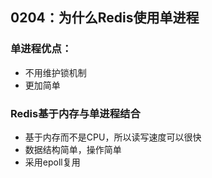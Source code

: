 ## 0204：为什么Redis使用单进程

### 单进程优点：

- 不用维护锁机制
- 更加简单

### Redis基于内存与单进程结合

- 基于内存而不是CPU，所以读写速度可以很快
- 数据结构简单，操作简单
- 采用epoll复用